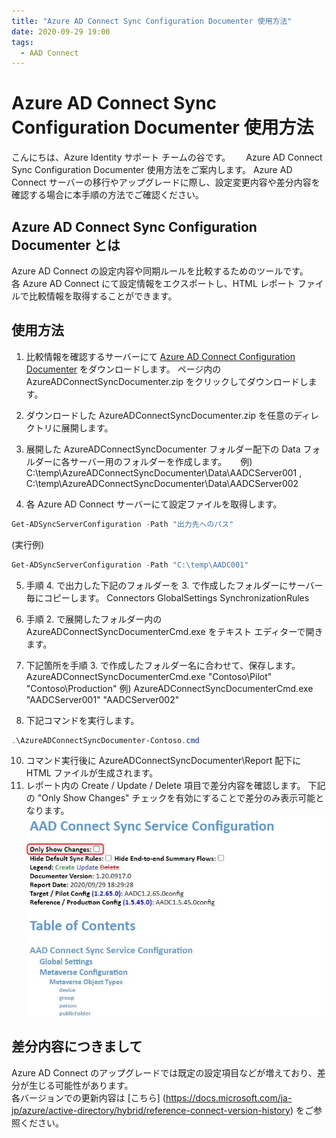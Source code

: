 ```yaml
---
title: "Azure AD Connect Sync Configuration Documenter 使用方法"
date: 2020-09-29 19:00
tags:
  - AAD Connect
---
```


# Azure AD Connect Sync Configuration Documenter 使用方法

こんにちは、Azure Identity サポート チームの谷です。　　
Azure AD Connect Sync Configuration Documenter 使用方法をご案内します。
Azure AD Connect サーバーの移行やアップグレードに際し、設定変更内容や差分内容を確認する場合に本手順の方法でご確認ください。
  
  
## Azure AD Connect Sync Configuration Documenter とは
Azure AD Connect の設定内容や同期ルールを比較するためのツールです。  
各 Azure AD Connect にて設定情報をエクスポートし、HTML レポート ファイルで比較情報を取得することができます。  
  
  
## 使用方法
1. 比較情報を確認するサーバーにて [Azure AD Connect Configuration Documenter](https://github.com/Microsoft/AADConnectConfigDocumenter/releases) をダウンロードします。
   ページ内の AzureADConnectSyncDocumenter.zip をクリックしてダウンロードします。  
2. ダウンロードした AzureADConnectSyncDocumenter.zip を任意のディレクトリに展開します。
3. 展開した AzureADConnectSyncDocumenter フォルダー配下の Data フォルダーに各サーバー用のフォルダーを作成します。
　 例) C:\temp\AzureADConnectSyncDocumenter\Data\AADCServer001 , C:\temp\AzureADConnectSyncDocumenter\Data\AADCServer002

4. 各 Azure AD Connect サーバーにて設定ファイルを取得します。
```PowerShell 
Get-ADSyncServerConfiguration -Path "出力先へのパス"
```
(実行例)
```PowerShell 
Get-ADSyncServerConfiguration -Path "C:\temp\AADC001"
```
5. 手順 4. で出力した下記のフォルダーを 3. で作成したフォルダーにサーバー毎にコピーします。
     Connectors
     GlobalSettings
     SynchronizationRules

6. 手順 2. で展開したフォルダー内の AzureADConnectSyncDocumenterCmd.exe をテキスト エディターで開きます。
7. 下記箇所を手順 3. で作成したフォルダー名に合わせて、保存します。
   AzureADConnectSyncDocumenterCmd.exe "Contoso\Pilot" "Contoso\Production"
   例) AzureADConnectSyncDocumenterCmd.exe "AADCServer001" "AADCServer002"
8. 下記コマンドを実行します。
```PowerShell 
.\AzureADConnectSyncDocumenter-Contoso.cmd
```
10. コマンド実行後に AzureADConnectSyncDocumenter\Report 配下に HTML ファイルが生成されます。
11. レポート内の Create / Update / Delete 項目で差分内容を確認します。
    下記の "Only Show Changes" チェックを有効にすることで差分のみ表示可能となります。  
![](./azure-ad-connect-AADConnectConfigDocumenter/AzureADConnectSyncDocumenter01.jpg)

## 差分内容につきまして

Azure AD Connect のアップグレードでは既定の設定項目などが増えており、差分が生じる可能性があります。  
各バージョンでの更新内容は [こちら] (https://docs.microsoft.com/ja-jp/azure/active-directory/hybrid/reference-connect-version-history) をご参照ください。



